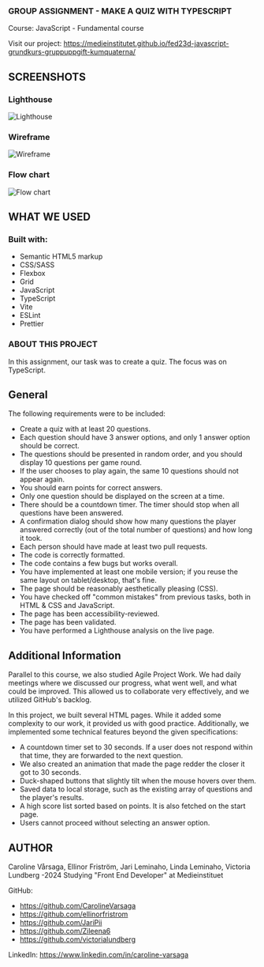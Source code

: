 ### GROUP ASSIGNMENT - MAKE A QUIZ WITH TYPESCRIPT
Course: JavaScript - Fundamental course

Visit our project: https://medieinstitutet.github.io/fed23d-javascript-grundkurs-gruppuppgift-kumquaterna/

## SCREENSHOTS
### Lighthouse
![Lighthouse](<screenshots/validations/Skärmbild 2024-01-12 195114.png>)

### Wireframe
![Wireframe](<screenshots/wireframe/Skärmbild 2024-01-12 225310.png>)
### Flow chart
![Flow chart](<screenshots/wireframe/Skärmbild 2024-01-12 225347.png>)

## WHAT WE USED
### Built with:

- Semantic HTML5 markup
- CSS/SASS
- Flexbox
- Grid
- JavaScript
- TypeScript
- Vite
- ESLint 
- Prettier

### ABOUT THIS PROJECT
In this assignment, our task was to create a quiz. The focus was on TypeScript. 

## General
The following requirements were to be included:
- Create a quiz with at least 20 questions.
- Each question should have 3 answer options, and only 1 answer option should be correct.
- The questions should be presented in random order, and you should display 10 questions per game round.
- If the user chooses to play again, the same 10 questions should not appear again.
- You should earn points for correct answers.
- Only one question should be displayed on the screen at a time.
- There should be a countdown timer. The timer should stop when all questions have been answered.
- A confirmation dialog should show how many questions the player answered correctly (out of the total number of questions) and how long it took.
- Each person should have made at least two pull requests.
- The code is correctly formatted.
- The code contains a few bugs but works overall.
- You have implemented at least one mobile version; if you reuse the same layout on tablet/desktop, that's fine.
- The page should be reasonably aesthetically pleasing (CSS).
- You have checked off "common mistakes" from previous tasks, both in HTML & CSS and JavaScript.
- The page has been accessibility-reviewed.
- The page has been validated.
- You have performed a Lighthouse analysis on the live page.

## Additional Information
Parallel to this course, we also studied Agile Project Work. We had daily meetings where we discussed our progress, what went well, and what could be improved. This allowed us to collaborate very effectively, and we utilized GitHub's backlog.

In this project, we built several HTML pages. While it added some complexity to our work, it provided us with good practice. Additionally, we implemented some technical features beyond the given specifications:

- A countdown timer set to 30 seconds. If a user does not respond within that time, they are forwarded to the next question. 
- We also created an animation that made the page redder the closer it got to 30 seconds.
- Duck-shaped buttons that slightly tilt when the mouse hovers over them.
- Saved data to local storage, such as the existing array of questions and the player's results.
- A high score list sorted based on points. It is also fetched on the start page.
- Users cannot proceed without selecting an answer option.

## AUTHOR
Caroline Vårsaga, Ellinor Friström, Jari Leminaho, Linda Leminaho, Victoria Lundberg -2024
Studying "Front End Developer" at Medieinstituet

GitHub: 
- https://github.com/CarolineVarsaga
- https://github.com/ellinorfristrom
- https://github.com/JariPii
- https://github.com/Zileena6
- https://github.com/victorialundberg

LinkedIn: https://www.linkedin.com/in/caroline-varsaga